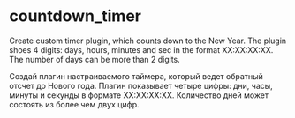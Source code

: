 # countdown_timer
Create custom timer plugin, which counts down to the New Year. The plugin shoes 4 digits: days, hours, minutes and sec in the format XX:XX:XX:XX. The number of days can be more than 2 digits.

Создай плагин настраиваемого таймера, который ведет обратный отсчет до Нового года. Плагин показывает четыре цифры: дни, часы, минуты и секунды в формате XX:XX:XX:XX. Количество дней может состоять из более чем двух цифр.
